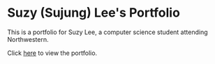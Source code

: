 # Suzy (Sujung) Lee's Portfolio

This is a portfolio for Suzy Lee, a computer science student attending Northwestern.

Click <a href="https://sujunglee2020.github.io/portfolio/">here</a> to view the portfolio.
